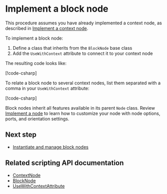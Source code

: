 # Implement a block node

This procedure assumes you have already implemented a context node, as described in
[Implement a context node](context-node-implement-context-node.md).

To implement a block node:

1. Define a class that inherits from the `BlockNode` base class
1. Add the `UseWithContext` attribute to connect it to your context node

The resulting code looks like:

[!code-csharp[](../Samples/DocCodeSamples/Editor/ContextNodeExamples.cs#MyBlockNode)]

To relate a block node to several context nodes, list them separated with a comma in your `UseWithContext` attribute:

[!code-csharp[](../Samples/DocCodeSamples/Editor/ContextNodeExamples.cs#MyBlockNodeWithMultipleContexts)]

Block nodes inherit all features available in its parent `Node` class. Review [Implement a node](node-implement.md) to learn how to customize your node with node options, ports, and orientation settings.

## Next step

- [Instantiate and manage block nodes](context-node-instantiate-manage-block-node.md)

## Related scripting API documentation

- [ContextNode](../api/Unity.GraphToolkit.Editor.ContextNode.html)
- [BlockNode](../api/Unity.GraphToolkit.Editor.BlockNode.html)
- [UseWithContextAttribute](../api/Unity.GraphToolkit.Editor.UseWithContextAttribute.html)
